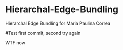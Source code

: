 # Hierarchal-Edge-Bundling
Hierarchal Edge Bundling for Maria Paulina Correa

#Test first commit, second try again

WTF now


